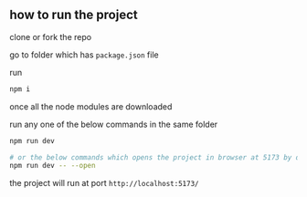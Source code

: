 ## how to run the project

clone or fork the repo

go to folder which has `package.json` file

run

```bash
npm i
```

once all the node modules are downloaded

run any one of the below commands in the same folder

```bash
npm run dev

# or the below commands which opens the project in browser at 5173 by default
npm run dev -- --open
```

the project will run at port `http://localhost:5173/` 
